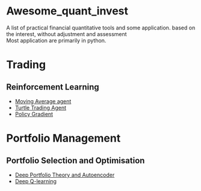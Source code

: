 # Awesome_quant_invest
A list of practical financial quantitative tools and some application. based on the interest, without adjustment and assessment<br>
Most application are primarily in python. <br>

# Trading
## Reinforcement Learning
* [Moving Average agent](https://github.com/Yang-Tao-YT/Awesome_quant_complementary/tree/main/Reinforcement%20learning/Moving%20Average%20agent)
* [Turtle Trading Agent](https://github.com/Yang-Tao-YT/Awesome_quant_complementary/tree/main/Reinforcement%20learning/Turtle%20Trading%20Agent)
* [Policy Gradient](https://github.com/Yang-Tao-YT/Awesome_quant_complementary/tree/main/Reinforcement%20learning/Policy%20Gradient)
# Portfolio Management
## Portfolio Selection and Optimisation
* [Deep Portfolio Theory and Autoencoder](https://github.com/Yang-Tao-YT/Project_796)
* [Deep Q-learning](https://github.com/Yang-Tao-YT/850-project)
